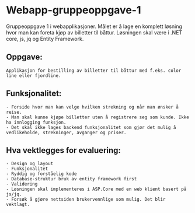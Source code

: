 # Webapp-gruppeoppgave-1
Gruppeoppgave 1 i webapplikasjoner. Målet er å lage en komplett løsning hvor man kan foreta kjøp av billetter til båttur.
Løsningen skal være i .NET core, js, jq og Entity Framework.

## Oppgave:
```
Applikasjon for bestilling av billetter til båttur med f.eks. color line eller fjordline.
```

## Funksjonalitet:
```
- Forside hvor man kan velge hvilken strekning og når man ønsker å reise.
- Man skal kunne kjøpe billetter uten å registrere seg som kunde. Ikke ha innlogging funksjon.
- Det skal ikke lages backend funksjonalitet som gjør det mulig å vedlikeholde, strekninger, avganger og priser.
```

## Hva vektlegges for evaluering:
```
- Design og layout
- Funksjonalitet
- Ryddig og forståelig kode
- Database-struktur bruk av entity framework first
- Validering
- Løsningen skal implementeres i ASP.Core med en web klient basert på js/jq.
- Forsøk å gjøre nettsiden brukervennlige som mulig. Det blir vektlagt.
```

